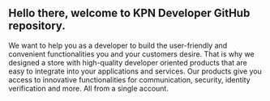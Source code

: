 ## Hello there, welcome to KPN Developer GitHub repository.

We want to help you as a developer to build the user-friendly and convenient functionalities you and your customers desire. 
That is why we designed a store with high-quality developer oriented products that are easy to integrate into your applications and services. 
Our products give you access to innovative functionalities for communication, security, identity verification and more. 
All from a single account.
<!--

**Here are some ideas to get you started:**

🙋‍♀️ A short introduction - what is your organization all about?
🌈 Contribution guidelines - how can the community get involved?
👩‍💻 Useful resources - where can the community find your docs? Is there anything else the community should know?
🍿 Fun facts - what does your team eat for breakfast?
🧙 Remember, you can do mighty things with the power of [Markdown](https://docs.github.com/github/writing-on-github/getting-started-with-writing-and-formatting-on-github/basic-writing-and-formatting-syntax)
-->
